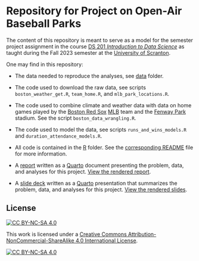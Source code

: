 # Repository for Project on Open-Air Baseball Parks

The content of this repository is meant to serve as a model for the semester project assignment in the course [DS 201 *Introduction to Data Science*](https://intro-ds.netlify.app/) as taught during the Fall 2023 semester at the [University of Scranton](https://www.scranton.edu/). 

One may find in this repository:

- The data needed to reproduce the analyses, see [data](https://github.com/jmgraham30/baseball_weather/tree/main/data) folder.

- The code used to download the raw data, see scripts `boston_weather_get.R`, `team_home.R`, and `mlb_park_locations.R`.

- The code used to combine climate and weather data with data on home games played by the [Boston Red Sox](https://www.mlb.com/redsox) [MLB](https://www.mlb.com/) team and the [Fenway Park](https://www.mlb.com/redsox/ballpark) stadium. See the script `boston_data_wrangling.R`.

- The code used to model the data, see scripts `runs_and_wins_models.R` and `duration_attendance_models.R`.

- All code is contained in the [R](https://github.com/jmgraham30/baseball_weather/tree/main/R) folder. See the [corresponding README](https://github.com/jmgraham30/baseball_weather/tree/main/R#r-scripts-for-project-on-open-air-baseball-parks) file for more information. 

- A [report](https://github.com/jmgraham30/baseball_weather/tree/main/report) written as a [Quarto](https://quarto.org/) document presenting the problem, data, and analyses for this project. [View the rendered report](https://symphonious-crostata-5b1f0b.netlify.app/report/).

- A [slide deck]() written as a [Quarto](https://quarto.org/) presentation that summarizes the problem, data, and analyses for this project. [View the rendered slides](https://symphonious-crostata-5b1f0b.netlify.app/presentation/).


## License

[![CC BY-NC-SA 4.0][cc-by-nc-sa-shield]][cc-by-nc-sa]

This work is licensed under a
[Creative Commons Attribution-NonCommercial-ShareAlike 4.0 International License][cc-by-nc-sa].

[![CC BY-NC-SA 4.0][cc-by-nc-sa-image]][cc-by-nc-sa]

[cc-by-nc-sa]: http://creativecommons.org/licenses/by-nc-sa/4.0/
[cc-by-nc-sa-image]: https://licensebuttons.net/l/by-nc-sa/4.0/88x31.png
[cc-by-nc-sa-shield]: https://img.shields.io/badge/License-CC%20BY--NC--SA%204.0-lightgrey.svg


